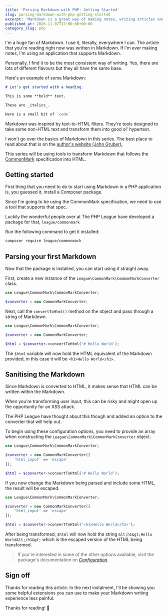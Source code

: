 ```yaml
---
title: 'Parsing Markdown with PHP: Getting Started'
slug: parsing-markdown-with-php-getting-started
excerpt: 'Markdown is a great way of making notes, writing articles and generally managing content. Let''s take a look at how quickly you can begin using Markdown in your PHP applications.'
published_at: 2020-11-07T17:00:00+00:00
category_slug: php
---
```

I'm a huge fan of Markdown. I use it, literally, everywhere I can. The article that you're reading right now was written in Markdown. If I'm ever making notes, I'm using an application that supports Markdown.

Personally, I find it to be the most consistent way of writing. Yes, there are lots of different flavours but they all have the same base.

Here's an example of some Markdown:

```markdown
# Let's get started with a heading.

This is some **bold** text.

These are _italics_.

Here is a small bit of `code`
```

Markdown was inspired by text-to-HTML filters. They're tools designed to take some non-HTML text and transform them into good ol' hypertext.

I won't go over the basics of Markdown in this series. The best place to read about that is on the [author's website (John Gruber).](https://daringfireball.net/projects/markdown/)

This series will be using tools to transform Markdown that follows the [CommonMark](https://commonmark.org/) specification into HTML. 

## Getting started

First thing that you need to do to start using Markdown in a PHP application is, you guessed it, install a Composer package.

Since I'm going to be using the CommonMark specification, we need to use a tool that supports that spec.

Luckily the wonderful people over at The PHP League have developed a package for that, `league/commonmark`

Run the following command to get it installed:

```bash
composer require league/commonmark
```

## Parsing your first Markdown

Now that the package is installed, you can start using it straight away. 

First, create a new instance of the `League\CommonMark\CommonMarkConverter` class.

```php
use League\CommonMark\CommonMarkConverter;

$converter = new CommonMarkConverter;
```

Next, call the `convertToHtml()` method on the object and pass through a string of Markdown.

```php
use League\CommonMark\CommonMarkConverter;

$converter = new CommonMarkConverter;

$html = $converter->convertToHtml('# Hello World');
```

The `$html` variable will now hold the HTML equivalent of the Markdown provided, in this case it will be `<h1>Hello World</h1>`.

## Sanitising the Markdown

Since Markdown is converted to HTML, it makes sense that HTML can be written within the Markdown. 

When you're transforming user input, this can be risky and might open up the opportunity for an XSS attack.

The PHP League have thought about this though and added an option to the converter that will help out.

To begin using these configuration options, you need to provide an array when constructing the `League\CommonMark\CommonMarkConverter` object.

```php
use League\CommonMark\CommonMarkConverter;

$converter = new CommonMarkConverter([
    'html_input' => 'escape'
]);

$html = $converter->convertToHtml('# Hello World');
```

If you now change the Markdown being parsed and include some HTML, the result will be escaped.

```php
use League\CommonMark\CommonMarkConverter;

$converter = new CommonMarkConverter([
    'html_input' => 'escape'
]);

$html = $converter->convertToHtml('<h1>Hello World</h1>');
```

After being transformed, `$html` will now hold the string `&lt;h1&gt;Hello World&lt;/h1&gt;` which is the escaped version of the HTML being transformed.

> If you're interested in some of the other options available, visit the package's documentation on _[Configuration](https://commonmark.thephpleague.com/1.5/configuration/)_.

## Sign off

Thanks for reading this article. In the next instalment, I'll be showing you some helpful extensions you can use to make your Markdown writing experience less painful.

Thanks for reading! 👋